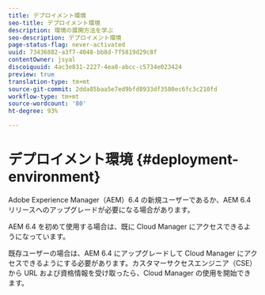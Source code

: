 ```yaml
---
title: デプロイメント環境
seo-title: デプロイメント環境
description: 環境の展開方法を学ぶ
seo-description: デプロイメント環境
page-status-flag: never-activated
uuid: 73436882-a3f7-4048-bb8d-7f5819d29c8f
contentOwner: jsyal
discoiquuid: 4ac3e831-2227-4ea8-abcc-c5734e023424
preview: true
translation-type: tm+mt
source-git-commit: 2dda85baa5e7ed9bfd8933df3580ec6fc3c210fd
workflow-type: tm+mt
source-wordcount: '80'
ht-degree: 93%

---
```



# デプロイメント環境 {#deployment-environment}

Adobe Experience Manager（AEM）6.4 の新規ユーザーであるか、AEM 6.4 リリースへのアップグレードが必要になる場合があります。

AEM 6.4 を初めて使用する場合は、既に Cloud Manager にアクセスできるようになっています。

既存ユーザーの場合は、AEM 6.4 にアップグレードして Cloud Manager にアクセスできるようにする必要があります。カスタマーサクセスエンジニア（CSE）から URL および資格情報を受け取ったら、Cloud Manager の使用を開始できます。
